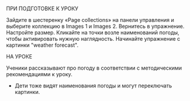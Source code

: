 ПРИ ПОДГОТОВКЕ К УРОКУ

Зайдите в шестеренку «Page collections» на панели управления и выберите коллекцию в Images 1 и Images 2. Вернитесь в упражнение. Настройте размер. Кликайте на точки возле наименований погоды, чтобы активировать нужную наглядность. Начинайте упражнение с картинки "weather forecast".

НА УРОКЕ

Ученики рассказывают про погоду в соответствии с методическими рекомендациями к уроку.

* Дети тоже видят наименования погоды и могут переключать картинки.

